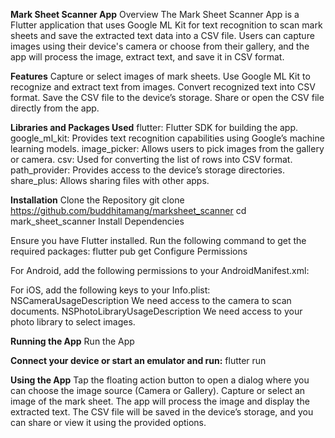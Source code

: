 **Mark Sheet Scanner App**
Overview
The Mark Sheet Scanner App is a Flutter application that uses Google ML Kit for text recognition to scan mark sheets and save the extracted text data into a CSV file. Users can capture images using their device's camera or choose from their gallery, and the app will process the image, extract text, and save it in CSV format.

**Features**
Capture or select images of mark sheets.
Use Google ML Kit to recognize and extract text from images.
Convert recognized text into CSV format.
Save the CSV file to the device’s storage.
Share or open the CSV file directly from the app.

**Libraries and Packages Used**
flutter: Flutter SDK for building the app.
google_ml_kit: Provides text recognition capabilities using Google’s machine learning models.
image_picker: Allows users to pick images from the gallery or camera.
csv: Used for converting the list of rows into CSV format.
path_provider: Provides access to the device’s storage directories.
share_plus: Allows sharing files with other apps.

**Installation**
Clone the Repository
git clone https://github.com/buddhitamang/marksheet_scanner
cd mark_sheet_scanner
Install Dependencies

Ensure you have Flutter installed. Run the following command to get the required packages:
flutter pub get
Configure Permissions

For Android, add the following permissions to your AndroidManifest.xml:
<uses-permission android:name="android.permission.CAMERA"/>
<uses-permission android:name="android.permission.READ_EXTERNAL_STORAGE"/>
<uses-permission android:name="android.permission.WRITE_EXTERNAL_STORAGE"/>

For iOS, add the following keys to your Info.plist:
<key>NSCameraUsageDescription</key>
<string>We need access to the camera to scan documents.</string>
<key>NSPhotoLibraryUsageDescription</key>
<string>We need access to your photo library to select images.</string>

**Running the App**
Run the App

**Connect your device or start an emulator and run:**
flutter run

**Using the App**
Tap the floating action button to open a dialog where you can choose the image source (Camera or Gallery).
Capture or select an image of the mark sheet.
The app will process the image and display the extracted text.
The CSV file will be saved in the device’s storage, and you can share or view it using the provided options.
